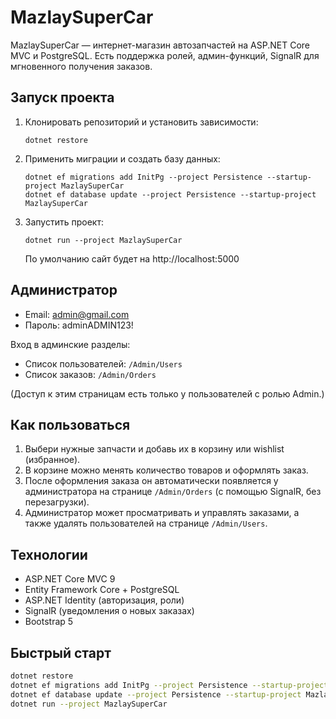 # MazlaySuperCar

MazlaySuperCar — интернет-магазин автозапчастей на ASP.NET Core MVC и PostgreSQL. Есть поддержка ролей, админ-функций, SignalR для мгновенного получения заказов.

## Запуск проекта

1. Клонировать репозиторий и установить зависимости:
    ```
    dotnet restore
    ```

2. Применить миграции и создать базу данных:
    ```
    dotnet ef migrations add InitPg --project Persistence --startup-project MazlaySuperCar
    dotnet ef database update --project Persistence --startup-project MazlaySuperCar
    ```

3. Запустить проект:
    ```
    dotnet run --project MazlaySuperCar
    ```
    По умолчанию сайт будет на http://localhost:5000

## Администратор

- Email: admin@gmail.com
- Пароль: adminADMIN123!

Вход в админские разделы:
- Список пользователей: `/Admin/Users`
- Список заказов: `/Admin/Orders`

(Доступ к этим страницам есть только у пользователей с ролью Admin.)

## Как пользоваться

1. Выбери нужные запчасти и добавь их в корзину или wishlist (избранное).
2. В корзине можно менять количество товаров и оформлять заказ.
3. После оформления заказа он автоматически появляется у администратора на странице `/Admin/Orders` (с помощью SignalR, без перезагрузки).
4. Администратор может просматривать и управлять заказами, а также удалять пользователей на странице `/Admin/Users`.

## Технологии

- ASP.NET Core MVC 9
- Entity Framework Core + PostgreSQL
- ASP.NET Identity (авторизация, роли)
- SignalR (уведомления о новых заказах)
- Bootstrap 5

## Быстрый старт

```sh
dotnet restore
dotnet ef migrations add InitPg --project Persistence --startup-project MazlaySuperCar
dotnet ef database update --project Persistence --startup-project MazlaySuperCar
dotnet run --project MazlaySuperCar
